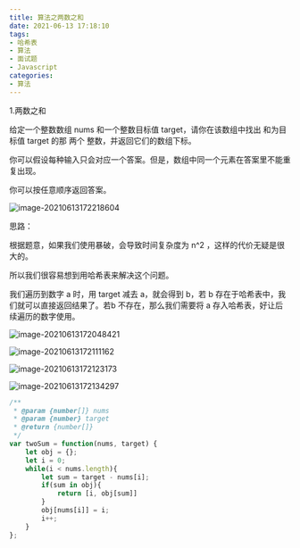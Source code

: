 ```yaml
---
title: 算法之两数之和
date: 2021-06-13 17:18:10
tags:
- 哈希表
- 算法
- 面试题
- Javascript
categories:
- 算法
---
```


1.两数之和

给定一个整数数组 nums 和一个整数目标值 target，请你在该数组中找出 和为目标值 target  的那 两个 整数，并返回它们的数组下标。

你可以假设每种输入只会对应一个答案。但是，数组中同一个元素在答案里不能重复出现。

你可以按任意顺序返回答案。

![image-20210613172218604](D:\Blogs\NollieLeo.github.io\source\_posts\算法之两数之和\image-20210613172218604.png)





思路：

根据题意，如果我们使用暴破，会导致时间复杂度为 n^2 ，这样的代价无疑是很大的。

所以我们很容易想到用哈希表来解决这个问题。

我们遍历到数字 a 时，用 target 减去 a，就会得到 b，若 b 存在于哈希表中，我们就可以直接返回结果了。若b 不存在，那么我们需要将 a 存入哈希表，好让后续遍历的数字使用。



![image-20210613172048421](D:\Blogs\NollieLeo.github.io\source\_posts\算法之两数之和\image-20210613172048421.png)

![image-20210613172111162](D:\Blogs\NollieLeo.github.io\source\_posts\算法之两数之和\image-20210613172111162.png)

![image-20210613172123173](D:\Blogs\NollieLeo.github.io\source\_posts\算法之两数之和\image-20210613172123173.png)

![image-20210613172134297](D:\Blogs\NollieLeo.github.io\source\_posts\算法之两数之和\image-20210613172134297.png)

```js
/**
 * @param {number[]} nums
 * @param {number} target
 * @return {number[]}
 */
var twoSum = function(nums, target) {
    let obj = {};
    let i = 0;
    while(i < nums.length){
        let sum = target - nums[i];
        if(sum in obj){
            return [i, obj[sum]]
        }
        obj[nums[i]] = i;
        i++;
    }
};
```

